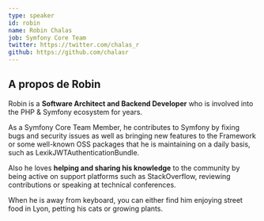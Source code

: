 ```yaml
---
type: speaker
id: robin
name: Robin Chalas
job: Symfony Core Team
twitter: https://twitter.com/chalas_r
github: https://github.com/chalasr
---
```


## A propos de Robin

Robin is a **Software Architect and Backend Developer** who is involved into the PHP & Symfony ecosystem for years.

As a Symfony Core Team Member, he contributes to Symfony by fixing bugs and security issues as well as bringing new features to the Framework or some well-known OSS packages that he is maintaining on a daily basis, such as LexikJWTAuthenticationBundle.

Also he loves **helping and sharing his knowledge** to the community by being active on support platforms such as StackOverflow, reviewing contributions or speaking at technical conferences.

When he is away from keyboard, you can either find him enjoying street food in Lyon, petting his cats or growing plants.
